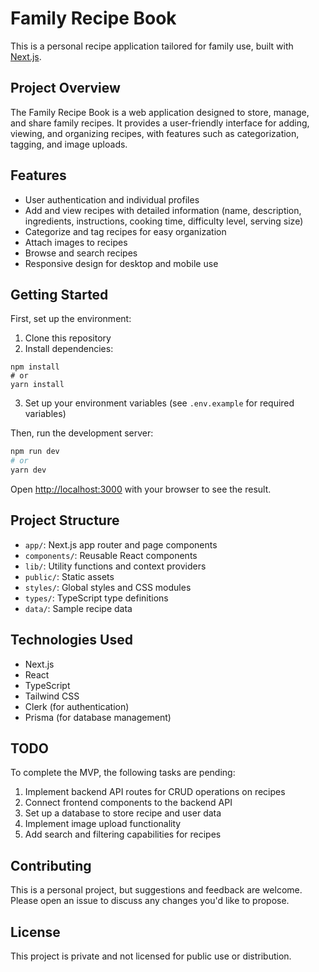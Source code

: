# Family Recipe Book

This is a personal recipe application tailored for family use, built with [Next.js](https://nextjs.org).

## Project Overview

The Family Recipe Book is a web application designed to store, manage, and share family recipes. It provides a user-friendly interface for adding, viewing, and organizing recipes, with features such as categorization, tagging, and image uploads.

## Features

- User authentication and individual profiles
- Add and view recipes with detailed information (name, description, ingredients, instructions, cooking time, difficulty level, serving size)
- Categorize and tag recipes for easy organization
- Attach images to recipes
- Browse and search recipes
- Responsive design for desktop and mobile use

## Getting Started

First, set up the environment:

1. Clone this repository
2. Install dependencies:

```
npm install
# or
yarn install
```

3. Set up your environment variables (see `.env.example` for required variables)

Then, run the development server:

```bash
npm run dev
# or
yarn dev
```

Open [http://localhost:3000](http://localhost:3000) with your browser to see the result.

## Project Structure

- `app/`: Next.js app router and page components
- `components/`: Reusable React components
- `lib/`: Utility functions and context providers
- `public/`: Static assets
- `styles/`: Global styles and CSS modules
- `types/`: TypeScript type definitions
- `data/`: Sample recipe data

## Technologies Used

- Next.js
- React
- TypeScript
- Tailwind CSS
- Clerk (for authentication)
- Prisma (for database management)

## TODO

To complete the MVP, the following tasks are pending:

1. Implement backend API routes for CRUD operations on recipes
2. Connect frontend components to the backend API
3. Set up a database to store recipe and user data
4. Implement image upload functionality
5. Add search and filtering capabilities for recipes

## Contributing

This is a personal project, but suggestions and feedback are welcome. Please open an issue to discuss any changes you'd like to propose.

## License

This project is private and not licensed for public use or distribution.
